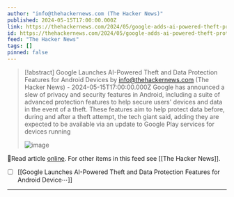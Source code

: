 ```yaml
---
author: "info@thehackernews.com (The Hacker News)"
published: 2024-05-15T17:00:00.000Z
link: https://thehackernews.com/2024/05/google-adds-ai-powered-theft-protection.html
id: https://thehackernews.com/2024/05/google-adds-ai-powered-theft-protection.html
feed: "The Hacker News"
tags: []
pinned: false
---
```

> [!abstract] Google Launches AI-Powered Theft and Data Protection Features for Android Devices by info@thehackernews.com (The Hacker News) - 2024-05-15T17:00:00.000Z
> Google has announced a slew of privacy and security features in Android, including a suite of advanced protection features to help secure users' devices and data in the event of a theft. These features aim to help protect data before, during and after a theft attempt, the tech giant said, adding they are expected to be available via an update to Google Play services for devices running
>
> ![image](https://blogger.googleusercontent.com/img/b/R29vZ2xl/AVvXsEjSXArZPLs2xoQsPxEI7dwO9FQhcJD4L2jqdTMYu8bLpIUTLN5aYpp1gbA0ranFijRCTaxENd0Wp94A5ilS7E6gnWbfulmafIwu6WmJ2HclOVy7ltJPtZZeCXGyHMTlwXt5q6dWNUBthyphenhyphentCYwclR35dqV3RwJn57AaolO2S521J57aIArOyTxp8876P-Jda/s1600/theft.png)

🔗Read article [online](https://thehackernews.com/2024/05/google-adds-ai-powered-theft-protection.html). For other items in this feed see [[The Hacker News]].

- [ ] [[Google Launches AI-Powered Theft and Data Protection Features for Android Device⋯]]
- - -

